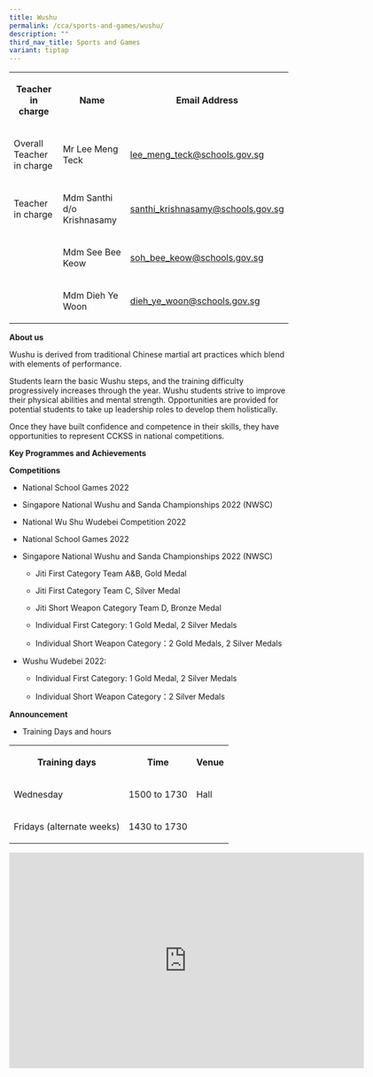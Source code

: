 ```yaml
---
title: Wushu
permalink: /cca/sports-and-games/wushu/
description: ""
third_nav_title: Sports and Games
variant: tiptap
---
```

<table>
<tbody>
<tr>
<th rowspan="1" colspan="1">
<p>Teacher in charge</p>
</th>
<th rowspan="1" colspan="1">
<p>Name</p>
</th>
<th rowspan="1" colspan="1">
<p>Email Address</p>
</th>
</tr>
<tr>
<td rowspan="1" colspan="1">
<p>Overall Teacher in charge</p>
</td>
<td rowspan="1" colspan="1">
<p>Mr Lee Meng Teck</p>
</td>
<td rowspan="1" colspan="1">
<p><a href="mailto:lee_meng_teck@schools.gov.sg" rel="noopener noreferrer nofollow" target="_blank">lee_meng_teck@schools.gov.sg </a>
</p>
</td>
</tr>
<tr>
<td rowspan="1" colspan="1">
<p>Teacher in charge</p>
</td>
<td rowspan="1" colspan="1">
<p>Mdm Santhi d/o Krishnasamy</p>
</td>
<td rowspan="1" colspan="1">
<p><a href="mailto:santhi_krishnasamy@schools.gov.sg" rel="noopener noreferrer nofollow" target="_blank">santhi_krishnasamy@schools.gov.sg</a>
</p>
</td>
</tr>
<tr>
<td rowspan="1" colspan="1">
<p></p>
</td>
<td rowspan="1" colspan="1">
<p>Mdm See Bee Keow</p>
</td>
<td rowspan="1" colspan="1">
<p><a href="mailto:soh_bee_keow@schools.gov.sg" rel="noopener noreferrer nofollow" target="_blank">soh_bee_keow@schools.gov.sg</a>
</p>
</td>
</tr>
<tr>
<td rowspan="1" colspan="1">
<p></p>
</td>
<td rowspan="1" colspan="1">
<p>Mdm Dieh Ye Woon</p>
</td>
<td rowspan="1" colspan="1">
<p><a href="mailto:dieh_ye_woon@schools.gov.sg" rel="noopener noreferrer nofollow" target="_blank">dieh_ye_woon@schools.gov.sg</a>
</p>
</td>
</tr>
</tbody>
</table>
<p><strong>About us</strong>
</p>
<p>Wushu is derived from traditional Chinese martial art practices which
blend with elements of performance.</p>
<p>Students learn the basic Wushu steps, and the training difficulty progressively
increases through the year. Wushu students strive to improve their physical
abilities and mental strength. Opportunities are provided for potential
students to take up leadership roles to develop them holistically.</p>
<p>Once they have built confidence and competence in their skills, they have
opportunities to represent CCKSS in national competitions.</p>
<p></p>
<p><strong>Key Programmes and Achievements</strong>
</p>
<p><strong>Competitions</strong>
</p>
<ul data-tight="true" class="tight">
<li>
<p>National School Games 2022</p>
</li>
<li>
<p>Singapore National Wushu and Sanda Championships 2022 (NWSC)</p>
</li>
<li>
<p>National Wu Shu Wudebei Competition 2022</p>
</li>
<li>
<p>National School Games 2022</p>
</li>
<li>
<p>Singapore National Wushu and Sanda Championships 2022 (NWSC)</p>
<ul data-tight="true" class="tight">
<li>
<p>Jiti First Category Team A&amp;B, Gold Medal</p>
</li>
<li>
<p>Jiti First Category Team C, Silver Medal</p>
</li>
<li>
<p>Jiti Short Weapon Category Team D, Bronze Medal</p>
</li>
<li>
<p>Individual First Category: 1 Gold Medal, 2 Silver Medals</p>
</li>
<li>
<p>Individual Short Weapon Category：2 Gold Medals, 2 Silver Medals</p>
</li>
</ul>
</li>
<li>
<p>Wushu Wudebei 2022:</p>
<ul data-tight="true" class="tight">
<li>
<p>Individual First Category: 1 Gold Medal, 2 Silver Medals</p>
</li>
<li>
<p>Individual Short Weapon Category：2 Silver Medals</p>
</li>
</ul>
</li>
</ul>
<p><strong>Announcement</strong>
</p>
<ul data-tight="true" class="tight">
<li>
<p>Training Days and hours</p>
</li>
</ul>
<table>
<tbody>
<tr>
<th rowspan="1" colspan="1">
<p>Training days</p>
</th>
<th rowspan="1" colspan="1">
<p>Time</p>
</th>
<th rowspan="1" colspan="1">
<p>Venue</p>
</th>
</tr>
<tr>
<td rowspan="1" colspan="1">
<p>Wednesday</p>
</td>
<td rowspan="1" colspan="1">
<p>1500 to 1730</p>
</td>
<td rowspan="1" colspan="1">
<p>Hall</p>
</td>
</tr>
<tr>
<td rowspan="1" colspan="1">
<p>Fridays (alternate weeks)</p>
</td>
<td rowspan="1" colspan="1">
<p>1430 to 1730</p>
</td>
<td rowspan="1" colspan="1">
<p></p>
</td>
</tr>
</tbody>
</table>
<div class="iframe-wrapper">
<iframe height="389" width="640" allowfullscreen="true" frameborder="0" src="https://docs.google.com/presentation/d/e/2PACX-1vQGbu-iwUURzk1XUhePOvy6VdeSbuNCs40qtqRlac_J-Kn9p0i2p_PD3_tVDdbdyw/embed?start=true&amp;loop=true&amp;delayms=3000"></iframe>
</div>
<p></p>